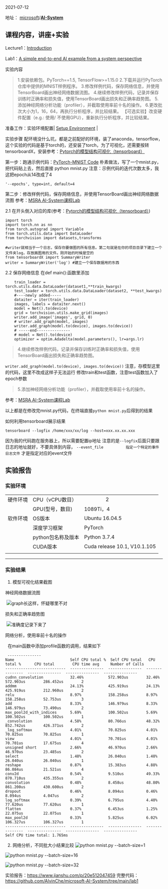 2021-07-12

地址： [microsoft](https://github.com/microsoft)/**[AI-System](https://github.com/microsoft/AI-System)**

课程内容，讲座+实验
---

Lecture1：[Introduction](https://github.com/microsoft/AI-System/blob/main/docs/SystemforAI-1-2-Introduction%20and%20System%20Perspective.pdf)

Lab1：[A simple end-to-end AI example,from a system perspective](https://github.com/microsoft/AI-System/blob/main/Labs/BasicLabs/Lab1/README.md)

实验内容
>1.安装依赖包。PyTorch==1.5, TensorFlow>=1.15.0
2.下载并运行PyTorch仓库中提供的MNIST样例程序。
3.修改样例代码，保存网络信息，并使用TensorBoard画出神经网络数据流图。
4.继续修改样例代码，记录并保存训练时正确率和损失值，使用TensorBoard画出损失和正确率趋势图。
5.添加神经网络分析功能（profiler），并截取使用率前十名的操作。
6.更改批次大小为1，16，64，再执行分析程序，并比较结果。
【可选实验】改变硬件配置（e.g.: 使用/ 不使用GPU），重新执行分析程序，并比较结果。

准备工作：实验环境配置|  [Setup Environment](https://github.com/microsoft/AI-System/blob/main/Labs/Prerequisites.md) |

实验步骤
配环境没什么坑，都是之前配好的环境，装了anaconda，tensorflow，这个实验的代码是基于torch的，还安装了torch，为了可视化，还需要按转tensorboardX，安装参考：[Pytorch的模型结构可视化（tensorboard）](https://zhuanlan.zhihu.com/p/58961505)


第一步：跑通示例代码：[PyTorch-MNIST Code](https://github.com/pytorch/examples/blob/master/mnist/main.py)
朴素做法，写了一个mnist.py，把代码贴上去，然后直接
python mnist.py
注意：示例代码的迭代次数太多，我这把epoch从14改成了4
```
'--epochs', type=int, default=4
```

第二步：修改样例代码，保存网络信息，并使用TensorBoard画出神经网络数据流图
参考：[MSRA AI-System课程Lab](https://zhuanlan.zhihu.com/p/387253917)

2.1 在开头倒入对应的库(参考：[Pytorch的模型结构可视化（tensorboard）](https://zhuanlan.zhihu.com/p/58961505))
```
import torch
import torch.nn as nn
from torch.autograd import Variable
from torch.utils.data import DataLoader
from torchvision import datasets,transforms

#writer就相当于一个日志，保存你要做图的所有信息。第二句就是在你的项目目录下建立一个文件夹log，存放画图用的文件。刚开始的时候是空的
from tensorboardX import SummaryWriter
writer = SummaryWriter('log') #建立一个保存数据用的东西
```

2.2 保存网络信息
在def main():函数里添加
```
    train_loader = torch.utils.data.DataLoader(dataset1,**train_kwargs)
    test_loader = torch.utils.data.DataLoader(dataset2, **test_kwargs)
    #----newly added----- 
    dataiter = iter(train_loader)
    images, labels = dataiter.next()
    model = Net().to(device)
    grid = torchvision.utils.make_grid(images)
    writer.add_image('images', grid, 0)
    # writer.add_graph(model, images)
    writer.add_graph(model.to(device), images.to(device))
    # -----end---------------
    # model = Net().to(device) 
    optimizer = optim.Adadelta(model.parameters(), lr=args.lr)
```
>4.继续修改样例代码，记录并保存训练时正确率和损失值，使用TensorBoard画出损失和正确率趋势图。

``writer.add_graph(model.to(device), images.to(device))``
注意，存模型这里的代码，这里不改成这样子无法运行
修改train和test函数，注意test函数加入了epoch参数

>5.添加神经网络分析功能（profiler），并截取使用率前十名的操作。

参考：[MSRA AI-System课程Lab](https://zhuanlan.zhihu.com/p/387253917)

以上都是在修改完mnist.py代码，在终端直接```python mnist.py```后得到的结果

如何利用tensorboard展示结果
```
tensorboard --logfix /home/xxx/xx/log --host=xxx.xx.xx.xxx 
```
因为我的代码跑在服务器上，所以需要配置ip地址
注意的是``--logfix``后面只要跟日志的地址就好，不要具体到内容，
``--event_file			指定一个特定的事件日志文件``
才是指定对应的event文件


## 实验报告

### 实验环境

|  |  |  |
| --- | --- | --- |
| 硬件环境 | CPU（vCPU数目） |                 2                        |
|  | GPU(型号，数目) | 1089Ti，4 |
| 软件环境 | OS版本 | Ubuntu 16.04.5  |
|  | 深度学习框架| PyTorch|
||python包名称及版本 | Python 3.7.4 | 
|  | CUDA版本 |  Cuda release 10.1, V10.1.105
| |  |  |

---

### 实验结果

1.  模型可视化结果截图


神经网络数据流图

 ![graph长这样，怀疑哪里不对](https://upload-images.jianshu.io/upload_images/1016401-7d6d6c152a41134a.png?imageMogr2/auto-orient/strip%7CimageView2/2/w/124)

损失和正确率趋势图

 ![准确度记录下来了](https://upload-images.jianshu.io/upload_images/1016401-67003a3060c72e2d.png?imageMogr2/auto-orient/strip%7CimageView2/2/w/620)

网络分析，使用率前十名的操作

 
在main函数中添加profile函数的调用，结果如下
```
 ---------------  
Name                         Self CPU total %  Self CPU total   CPU total %      CPU total        CPU time avg     Number of Calls  
---------------------------  ---------------  ---------------  ---------------  ---------------  ---------------  ---------------  
cudnn_convolution            32.46%           572.903us        32.46%           572.903us        286.452us        2                
addmm                        24.13%           425.919us        24.13%           425.919us        212.960us        2                
relu                         8.97%            158.258us        8.97%            158.258us        52.753us         3                
add                          8.33%            146.979us        8.33%            146.979us        73.490us         2                
max_pool2d_with_indices      5.69%            100.502us        5.69%            100.502us        100.502us        1                
_convolution                 4.58%            80.766us         48.32%           852.742us        426.371us        2                
_log_softmax                 4.01%            70.825us         4.01%            70.825us         70.825us         1                
view                         4.01%            70.701us         4.01%            70.701us         17.675us         4                
unsigned short               2.66%            46.970us         2.66%            46.970us         23.485us         2                
select                       1.48%            26.040us         1.48%            26.040us         26.040us         1                
reshape                      0.87%            15.383us         4.88%            86.084us         21.521us         4                
conv2d                       0.54%            9.510us          49.33%           870.710us        435.355us        2                
convolution                  0.48%            8.458us          48.80%           861.200us        430.600us        2                
dropout                      0.46%            8.094us          0.46%            8.094us          4.047us          2                
log_softmax                  0.39%            6.795us          4.40%            77.620us         77.620us         1                
flatten                      0.37%            6.453us          1.25%            22.075us         22.075us         1                
max_pool2d                   0.33%            5.825us          6.02%            106.327us        106.327us        1                
---------------------------  ---------------  ---------------  ---------------  ---------------  ---------------  ---------------  
Self CPU time total: 1.765ms

```

2.  网络分析，不同批大小结果比较
![python mnist.py --batch-size=1](https://upload-images.jianshu.io/upload_images/1016401-69ede9bf6302150a.png?imageMogr2/auto-orient/strip%7CimageView2/2/w/620)

![ python mnist.py --batch-size=16](https://upload-images.jianshu.io/upload_images/1016401-1417a28874b0641a.png?imageMogr2/auto-orient/strip%7CimageView2/2/w/620)

![python mnist.py --batch-size=32](https://upload-images.jianshu.io/upload_images/1016401-b3cb152b351fb2b2.png?imageMogr2/auto-orient/strip%7CimageView2/2/w/620)



实验报告：https://www.jianshu.com/p/20e512047459
完整代码：https://github.com/AlvinChe/microsoft-AI-System/tree/main/lab1
